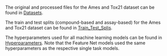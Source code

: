 The original and processed files for the Ames and Tox21 dataset can be found in [Datasets](Datasets).

The train and test splits (compound-based and assay-based) for the Ames and Tox21 dataset can be found in [Train_Test_Splis](Train_Test_Splits).

The hyperparameters used for all machine learning models can be found in [Hyperparameters](Hyperparameters). Note that the Feature Net models used the same hyperparameters as the respective single task models.
